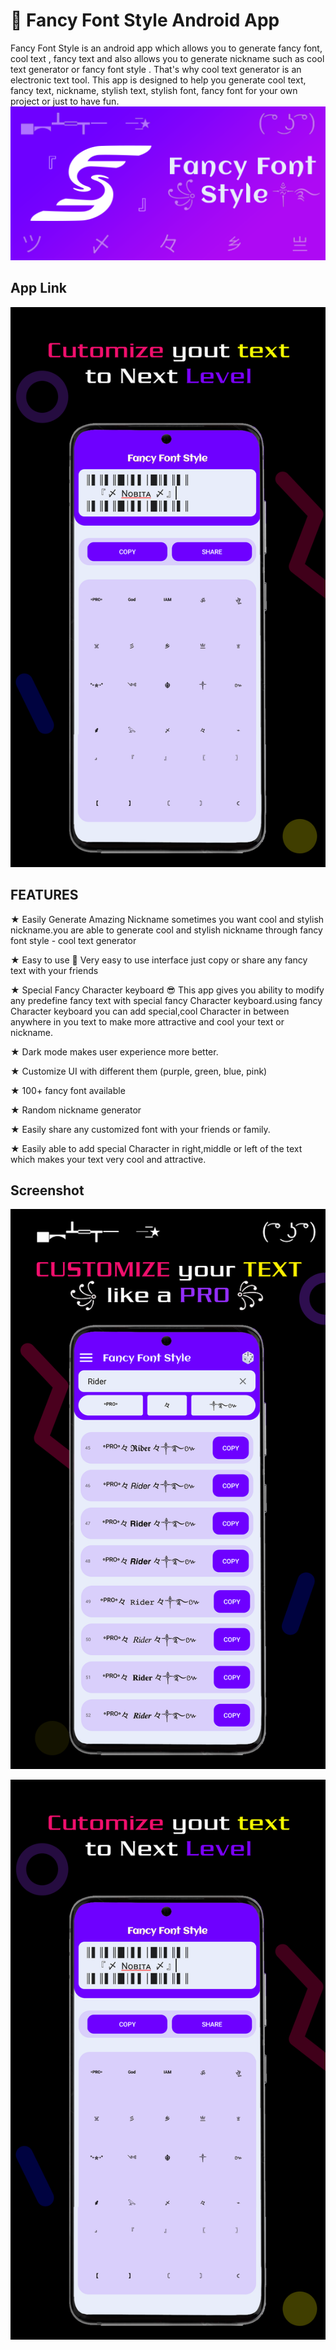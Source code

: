 #  📲 Fancy Font Style Android App

Fancy Font Style is an android app which allows you to generate fancy font, cool text , fancy text and also allows you to generate nickname such as cool text generator or fancy font style . That's why cool text generator is an electronic text tool. This app is designed to help you generate cool text, fancy text, nickname, stylish text, stylish font, fancy font for your own project or just to have fun.
![Cool Text](https://github.com/abotiakshay/Fancy-Font-Style/blob/9aff8359789a92853d5f572db51b6234b474eca1/images/Banner.png "Cool Text Generator")

## App Link
[![Title](https://github.com/abotiakshay/Fancy-Font-Style/blob/c7e08c47988b95b24c70dac02403c460d0bc5d63/images/ScreenShot-3.png)](https://play.google.com/store/apps/details?id=com.FFLOL.freefirenickname)



## FEATURES

★ Easily Generate Amazing Nickname
sometimes you want cool and stylish nickname.you are able to generate cool and stylish nickname through fancy font style - cool text generator

★ Easy to use 📲
Very easy to use interface just copy or share any fancy text with your friends

★ Special Fancy Character keyboard 😎
This app gives you ability to modify any predefine fancy text with special fancy Character keyboard.using fancy Character keyboard you can add special,cool Character in between anywhere in you text to make more attractive and cool your text or nickname.

★ Dark mode makes user experience more better.

★ Customize UI with different them (purple, green, blue, pink)

★ 100+ fancy font available

★ Random nickname generator

★ Easily share any customized font with your friends or family.

★ Easily able to add special Character in right,middle or left of the text which makes your text very cool and attractive.

## Screenshot
![Cool Text](https://github.com/abotiakshay/Fancy-Font-Style/blob/888c41bafaf3623b8c04a85ac7bcd1eae726084f/images/ScreenShot-1.png "Cool Text Generator")

![Cool Text](https://github.com/abotiakshay/Fancy-Font-Style/blob/c7e08c47988b95b24c70dac02403c460d0bc5d63/images/ScreenShot-3.png "Cool Text Generator")



